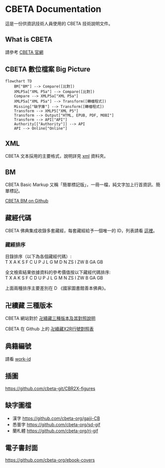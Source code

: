 # CBETA Documentation

這是一份供資訊技術人員使用的 CBETA 技術說明文件。

## What is CBETA

請參考 [CBETA 官網](http://www.cbeta.org/)

## CBETA 數位檔案 Big Picture
```mermaid
flowchart TD
    BM["BM"] --> Compare([比對])
    XMLP5a["XML P5a"] --> Compare([比對])
    Compare --> XMLP5a["XML P5a"]
    XMLP5a["XML P5a"] --> Transform([轉檔程式])
    Missing["缺字庫"] --> Transform([轉檔程式])
    Transform --> XMLP5["XML P5"]
    Transform --> Output["HTML, EPUB, PDF, MOBI"]
    Transform --> API["API"]
    Authority[["Authority"]] --> API
    API --> Online["Online"]
```

## XML

CBETA 文本採用的主要格式，說明詳見 [xml](xml) 資料夾。

## BM

CBETA Basic Markup 又稱「簡單標記版」，一冊一檔，純文字加上行首資訊、簡單標記。

[CBETA BM on Github](https://github.com/mahawu/BM_u8)

## 藏經代碼

CBETA 佛典集成收錄多套藏經，每套藏經給予一個唯一的 ID，列表請看 [這裡](http://www.cbeta.org/format/id.php)。

### 藏經排序

目錄排序（以下為各個藏經代碼）:  
T X A K S F C U P J L G M D N ZS I ZW B GA GB

全文檢索結果依據資料的參考價值按以下藏經代碼排序:  
T X A K S F C D U P J L G M N ZS I ZW B GA GB

上面兩種排序主要差別在 D 《國家圖書館善本佛典》。

## 卍續藏 三種版本

CBETA 網站對於 [卍續藏三種版本及其對照說明](http://www.cbeta.org/data-format/zrx.htm#zrx)

CBETA 在 Github 上的 [卍續藏X2R行號對照表](https://github.com/cbeta-git/cbwork-common-X2R)

## 典籍編號

請看 [work-id](work-id.md)

## 插圖

<https://github.com/cbeta-git/CBR2X-figures>

## 缺字圖檔

* 漢字 <https://github.com/cbeta-org/gaiji-CB>
* 悉曇字 <https://github.com/cbeta-org/sd-gif>
* 蘭札體 <https://github.com/cbeta-org/rj-gif>

## 電子書封面

<https://github.com/cbeta-org/ebook-covers>
